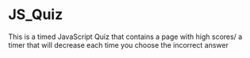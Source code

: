 # JS_Quiz
This is a timed JavaScript Quiz that contains  a page with high scores/ a timer that will decrease each time you choose the incorrect answer
